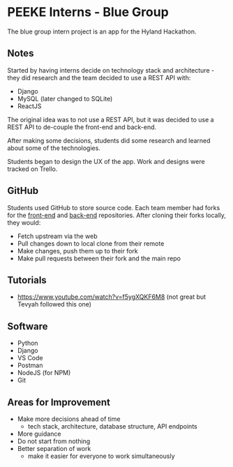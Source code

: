 # PEEKE Interns - Blue Group
The blue group intern project is an app for the Hyland Hackathon.

## Notes
Started by having interns decide on technology stack and architecture - they did research and the team decided to use a REST API with:

- Django
- MySQL (later changed to SQLite)
- ReactJS

The original idea was to not use a REST API, but it was decided to use a REST API to de-couple the front-end and back-end.

After making some decisions, students did some research and learned about some of the technologies.

Students began to design the UX of the app. Work and designs were tracked on Trello.

## GitHub
Students used GitHub to store source code. Each team member had forks for the [front-end](https://github.com/hylandtechoutreach/hackathon-app-front-end) and [back-end](https://github.com/hylandtechoutreach/hackathon-app-back-end) repositories. After cloning their forks locally, they would:

- Fetch upstream via the web
- Pull changes down to local clone from their remote
- Make changes, push them up to their fork
- Make pull requests between their fork and the main repo

## Tutorials
- https://www.youtube.com/watch?v=f5ygXQKF6M8 (not great but Tevyah followed this one)

## Software
- Python
- Django
- VS Code
- Postman
- NodeJS (for NPM)
- Git

## Areas for Improvement
- Make more decisions ahead of time
  - tech stack, architecture, database structure, API endpoints
- More guidance
- Do not start from nothing
- Better separation of work
  - make it easier for everyone to work simultaneously